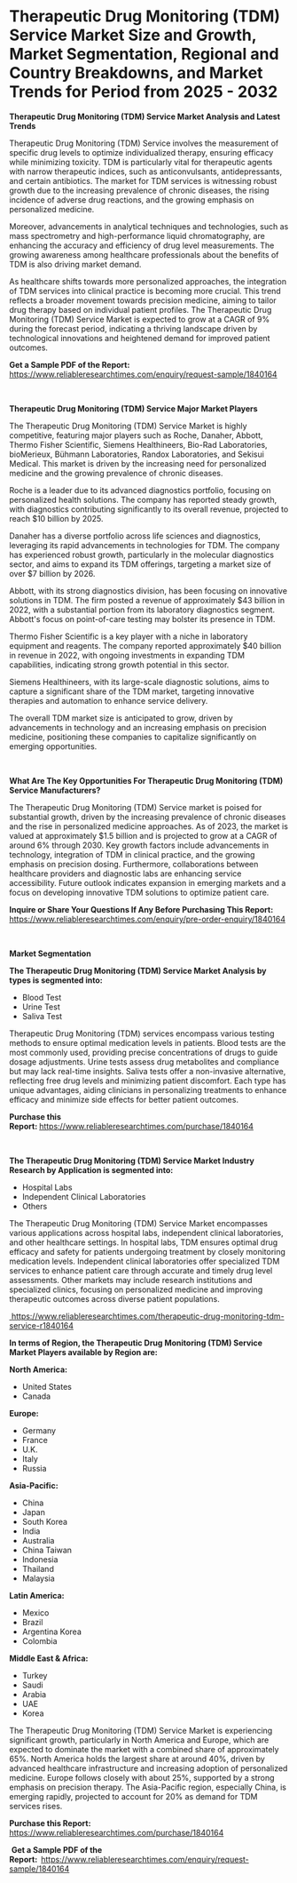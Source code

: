 <p><h1>Therapeutic Drug Monitoring (TDM) Service Market Size and Growth, Market Segmentation, Regional and Country Breakdowns, and Market Trends for Period from 2025 -  2032</h1></p><p><strong>Therapeutic Drug Monitoring (TDM) Service Market Analysis and Latest Trends</strong></p>
<p><p>Therapeutic Drug Monitoring (TDM) Service involves the measurement of specific drug levels to optimize individualized therapy, ensuring efficacy while minimizing toxicity. TDM is particularly vital for therapeutic agents with narrow therapeutic indices, such as anticonvulsants, antidepressants, and certain antibiotics. The market for TDM services is witnessing robust growth due to the increasing prevalence of chronic diseases, the rising incidence of adverse drug reactions, and the growing emphasis on personalized medicine.</p><p>Moreover, advancements in analytical techniques and technologies, such as mass spectrometry and high-performance liquid chromatography, are enhancing the accuracy and efficiency of drug level measurements. The growing awareness among healthcare professionals about the benefits of TDM is also driving market demand. </p><p>As healthcare shifts towards more personalized approaches, the integration of TDM services into clinical practice is becoming more crucial. This trend reflects a broader movement towards precision medicine, aiming to tailor drug therapy based on individual patient profiles. The Therapeutic Drug Monitoring (TDM) Service Market is expected to grow at a CAGR of 9% during the forecast period, indicating a thriving landscape driven by technological innovations and heightened demand for improved patient outcomes.</p></p>
<p><strong>Get a Sample PDF of the Report:&nbsp;</strong> <a href="https://www.reliableresearchtimes.com/enquiry/request-sample/1840164?utm_campaign=2657&utm_medium=2&utm_source=Github&utm_content=ia&utm_term=16042025&utm_id=therapeutic-drug-monitoring-tdm-service">https://www.reliableresearchtimes.com/enquiry/request-sample/1840164</a></p>
<p>&nbsp;</p>
<p><strong>Therapeutic Drug Monitoring (TDM) Service Major Market Players</strong></p>
<p><p>The Therapeutic Drug Monitoring (TDM) Service Market is highly competitive, featuring major players such as Roche, Danaher, Abbott, Thermo Fisher Scientific, Siemens Healthineers, Bio-Rad Laboratories, bioMerieux, Bühmann Laboratories, Randox Laboratories, and Sekisui Medical. This market is driven by the increasing need for personalized medicine and the growing prevalence of chronic diseases.</p><p>Roche is a leader due to its advanced diagnostics portfolio, focusing on personalized health solutions. The company has reported steady growth, with diagnostics contributing significantly to its overall revenue, projected to reach $10 billion by 2025.</p><p>Danaher has a diverse portfolio across life sciences and diagnostics, leveraging its rapid advancements in technologies for TDM. The company has experienced robust growth, particularly in the molecular diagnostics sector, and aims to expand its TDM offerings, targeting a market size of over $7 billion by 2026.</p><p>Abbott, with its strong diagnostics division, has been focusing on innovative solutions in TDM. The firm posted a revenue of approximately $43 billion in 2022, with a substantial portion from its laboratory diagnostics segment. Abbott's focus on point-of-care testing may bolster its presence in TDM.</p><p>Thermo Fisher Scientific is a key player with a niche in laboratory equipment and reagents. The company reported approximately $40 billion in revenue in 2022, with ongoing investments in expanding TDM capabilities, indicating strong growth potential in this sector.</p><p>Siemens Healthineers, with its large-scale diagnostic solutions, aims to capture a significant share of the TDM market, targeting innovative therapies and automation to enhance service delivery. </p><p>The overall TDM market size is anticipated to grow, driven by advancements in technology and an increasing emphasis on precision medicine, positioning these companies to capitalize significantly on emerging opportunities.</p></p>
<p>&nbsp;</p>
<p><strong>What Are The Key Opportunities For Therapeutic Drug Monitoring (TDM) Service Manufacturers?</strong></p>
<p><p>The Therapeutic Drug Monitoring (TDM) Service market is poised for substantial growth, driven by the increasing prevalence of chronic diseases and the rise in personalized medicine approaches. As of 2023, the market is valued at approximately $1.5 billion and is projected to grow at a CAGR of around 6% through 2030. Key growth factors include advancements in technology, integration of TDM in clinical practice, and the growing emphasis on precision dosing. Furthermore, collaborations between healthcare providers and diagnostic labs are enhancing service accessibility. Future outlook indicates expansion in emerging markets and a focus on developing innovative TDM solutions to optimize patient care.</p></p>
<p><strong>Inquire or Share Your Questions If Any Before Purchasing This Report:</strong> <a href="https://www.reliableresearchtimes.com/enquiry/pre-order-enquiry/1840164?utm_campaign=2657&utm_medium=2&utm_source=Github&utm_content=ia&utm_term=16042025&utm_id=therapeutic-drug-monitoring-tdm-service">https://www.reliableresearchtimes.com/enquiry/pre-order-enquiry/1840164</a></p>
<p>&nbsp;</p>
<p><strong>Market Segmentation</strong></p>
<p><strong>The Therapeutic Drug Monitoring (TDM) Service Market Analysis by types is segmented into:</strong></p>
<p><ul><li>Blood Test</li><li>Urine Test</li><li>Saliva Test</li></ul></p>
<p><p>Therapeutic Drug Monitoring (TDM) services encompass various testing methods to ensure optimal medication levels in patients. Blood tests are the most commonly used, providing precise concentrations of drugs to guide dosage adjustments. Urine tests assess drug metabolites and compliance but may lack real-time insights. Saliva tests offer a non-invasive alternative, reflecting free drug levels and minimizing patient discomfort. Each type has unique advantages, aiding clinicians in personalizing treatments to enhance efficacy and minimize side effects for better patient outcomes.</p></p>
<p><strong>Purchase this Report:&nbsp;</strong><a href="https://www.reliableresearchtimes.com/purchase/1840164?utm_campaign=2657&utm_medium=2&utm_source=Github&utm_content=ia&utm_term=16042025&utm_id=therapeutic-drug-monitoring-tdm-service">https://www.reliableresearchtimes.com/purchase/1840164</a></p>
<p>&nbsp;</p>
<p><strong>The Therapeutic Drug Monitoring (TDM) Service Market Industry Research by Application is segmented into:</strong></p>
<p><ul><li>Hospital Labs</li><li>Independent Clinical Laboratories</li><li>Others</li></ul></p>
<p><p>The Therapeutic Drug Monitoring (TDM) Service Market encompasses various applications across hospital labs, independent clinical laboratories, and other healthcare settings. In hospital labs, TDM ensures optimal drug efficacy and safety for patients undergoing treatment by closely monitoring medication levels. Independent clinical laboratories offer specialized TDM services to enhance patient care through accurate and timely drug level assessments. Other markets may include research institutions and specialized clinics, focusing on personalized medicine and improving therapeutic outcomes across diverse patient populations.</p></p>
<p><a href="https://www.reliableresearchtimes.com/therapeutic-drug-monitoring-tdm-service-r1840164?utm_campaign=2657&utm_medium=2&utm_source=Github&utm_content=ia&utm_term=16042025&utm_id=therapeutic-drug-monitoring-tdm-service">&nbsp;https://www.reliableresearchtimes.com/therapeutic-drug-monitoring-tdm-service-r1840164</a></p>
<p><strong>In terms of Region, the Therapeutic Drug Monitoring (TDM) Service Market Players available by Region are:</strong></p>
<p>
    <p> <strong> North America: </strong>
        <ul>
            <li>United States</li>
            <li>Canada</li>
        </ul>
        </p> 
    <p> <strong> Europe: </strong>
        <ul>
            <li>Germany</li>
            <li>France</li>
            <li>U.K.</li>
            <li>Italy</li>
            <li>Russia</li>
        </ul>
        </p> 
    <p> <strong> Asia-Pacific: </strong>
        <ul>
            <li>China</li>
            <li>Japan</li>
            <li>South Korea</li>
            <li>India</li>
            <li>Australia</li>
            <li>China Taiwan</li>
            <li>Indonesia</li>
            <li>Thailand</li>
            <li>Malaysia</li>
        </ul>
        </p> 
    <p> <strong> Latin America: </strong>
        <ul>
            <li>Mexico</li>
            <li>Brazil</li>
            <li>Argentina Korea</li>
            <li>Colombia</li>
        </ul>
        </p> 
    <p> <strong> Middle East & Africa: </strong>
        <ul>
            <li>Turkey</li>
            <li>Saudi</li>
            <li>Arabia</li>
            <li>UAE</li>
            <li>Korea</li>
        </ul>
    </p>
    </p>
<p><p>The Therapeutic Drug Monitoring (TDM) Service Market is experiencing significant growth, particularly in North America and Europe, which are expected to dominate the market with a combined share of approximately 65%. North America holds the largest share at around 40%, driven by advanced healthcare infrastructure and increasing adoption of personalized medicine. Europe follows closely with about 25%, supported by a strong emphasis on precision therapy. The Asia-Pacific region, especially China, is emerging rapidly, projected to account for 20% as demand for TDM services rises.</p></p>
<p><strong>Purchase this Report: </strong><a href="https://www.reliableresearchtimes.com/purchase/1840164?utm_campaign=2657&utm_medium=2&utm_source=Github&utm_content=ia&utm_term=16042025&utm_id=therapeutic-drug-monitoring-tdm-service">https://www.reliableresearchtimes.com/purchase/1840164</a></p>
<p>&nbsp;<strong>Get a Sample PDF of the Report:&nbsp;&nbsp;</strong><a href="https://www.reliableresearchtimes.com/enquiry/request-sample/1840164?utm_campaign=2657&utm_medium=2&utm_source=Github&utm_content=ia&utm_term=16042025&utm_id=therapeutic-drug-monitoring-tdm-service">https://www.reliableresearchtimes.com/enquiry/request-sample/1840164</a></p>
<p><strong></strong></p>
<p><p></p><p></p><p></p></p>